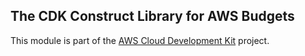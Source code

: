 ## The CDK Construct Library for AWS Budgets
This module is part of the [AWS Cloud Development Kit](https://github.com/awslabs/aws-cdk) project.

